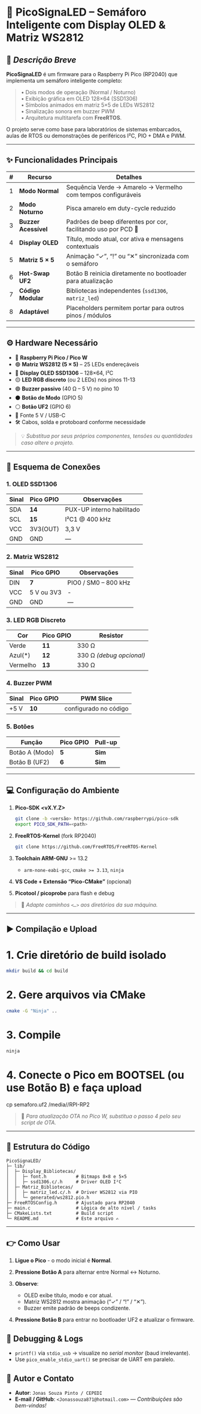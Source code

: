 # 🚦 **PicoSignaLED** – Semáforo Inteligente com Display OLED & Matriz WS2812

## 📘 *Descrição Breve*  
 **PicoSignaLED** é um firmware para o Raspberry Pi Pico (RP2040) que implementa um semáforo inteligente completo:  
> • Dois modos de operação (Normal / Noturno)  
> • Exibição gráfica em OLED 128×64 (SSD1306)  
> • Símbolos animados em matriz 5×5 de LEDs WS2812  
> • Sinalização sonora em buzzer PWM  
> • Arquitetura multitarefa com **FreeRTOS**.  

O projeto serve como base para laboratórios de sistemas embarcados, aulas de RTOS ou demonstrações de periféricos I²C, PIO + DMA e PWM.

---

## ✨ Funcionalidades Principais
| # | Recurso | Detalhes |
|---|---------|----------|
| 1 | **Modo Normal** | Sequência Verde → Amarelo → Vermelho com tempos configuráveis |
| 2 | **Modo Noturno** | Pisca amarelo em duty-cycle reduzido |
| 3 | **Buzzer Acessível** | Padrões de beep diferentes por cor, facilitando uso por PCD 🦮 |
| 4 | **Display OLED** | Título, modo atual, cor ativa e mensagens contextuais |
| 5 | **Matriz 5 × 5** | Animação “✓”, “!” ou “✕” sincronizada com o semáforo |
| 6 | **Hot-Swap UF2** | Botão B reinicia diretamente no bootloader para atualização |
| 7 | **Código Modular** | Bibliotecas independentes (`ssd1306`, `matriz_led`) |
| 8 | **Adaptável** | Placeholders permitem portar para outros pinos / módulos |

---

## ⚙️ Hardware Necessário
- 🔴 **Raspberry Pi Pico / Pico W**  
- 🟢 **Matriz WS2812 (5 × 5)** – 25 LEDs endereçáveis  
- 🔵 **Display OLED SSD1306** – 128×64, I²C  
- 🟡 **LED RGB discreto** (ou 2 LEDs) nos pinos 11-13  
- 🟣 **Buzzer passivo** (40 Ω – 5 V) no pino 10  
- ⚫ **Botão de Modo** (GPIO 5)  
- ⚪ **Botão UF2** (GPIO 6)  
- 🔌 Fonte 5 V / USB-C  
- 🛠️ Cabos, solda e protoboard conforme necessidade  

> 💡 *Substitua por seus próprios componentes, tensões ou quantidades caso altere o projeto.*

---

## 🔌 Esquema de Conexões

### 1. OLED SSD1306
| Sinal | Pico GPIO | Observações |
|-------|-----------|-------------|
| SDA   | **14**    | PUX-UP interno habilitado |
| SCL   | **15**    | I²C1 @ 400 kHz |
| VCC   | 3V3(OUT)  | 3,3 V |
| GND   | GND       | — |

### 2. Matriz WS2812
| Sinal | Pico GPIO | Observações |
|-------|-----------|-------------|
| DIN   | **7**     | PIO0 / SM0 – 800 kHz |
| VCC   | 5 V ou 3V3| - |
| GND   | GND       | — |

### 3. LED RGB Discreto
| Cor | Pico GPIO | Resistor |
|-----|-----------|----------|
| Verde   | **11** | 330 Ω |
| Azul(*) | **12** | 330 Ω *(debug opcional)* |
| Vermelho| **13** | 330 Ω |

### 4. Buzzer PWM
| Sinal | Pico GPIO | PWM Slice |
|-------|-----------|-----------|
| +5 V  | **10**    | configurado no código |

### 5. Botões
| Função          | Pico GPIO | Pull-up |
|-----------------|-----------|---------|
| Botão A (Modo)  | **5**     | **Sim** |
| Botão B (UF2)   | **6**     | **Sim** |

---

## 💻 Configuração do Ambiente
1. **Pico-SDK <vX.Y.Z>**  
   ```bash
   git clone -b <versão> https://github.com/raspberrypi/pico-sdk
   export PICO_SDK_PATH=<path>


2. **FreeRTOS-Kernel** (fork RP2040)

   ```bash
   git clone https://github.com/FreeRTOS/FreeRTOS-Kernel
   ```
3. **Toolchain ARM-GNU** >= 13.2

   * `arm-none-eabi-gcc`, `cmake >= 3.13`, `ninja`
4. **VS Code + Extensão “Pico-CMake”** (opcional)
5. **Picotool / picoprobe** para flash e debug

> 📝 *Adapte caminhos `<…>` aos diretórios da sua máquina.*

---

## ▶️ Compilação e Upload


# 1. Crie diretório de build isolado
```bash
mkdir build && cd build
 ```

# 2. Gere arquivos via CMake
```bash
cmake -G "Ninja" ..
 ```
# 3. Compile
```bash
ninja
 ```
# 4. Conecte o Pico em BOOTSEL (ou use Botão B) e faça upload
cp semaforo.uf2 /media/<username>/RPI-RP2


> 🔄 *Para atualização OTA no Pico W, substitua o passo 4 pelo seu script de OTA.*

---

## 📁 Estrutura do Código

```
PicoSignaLED/
├─ lib/
│  ├─ Display_Bibliotecas/
│  │  ├─ font.h           # Bitmaps 8×8 e 5×5
│  │  ├─ ssd1306.c/.h     # Driver OLED I²C
│  ├─ Matriz_Bibliotecas/
│  │  ├─ matriz_led.c/.h  # Driver WS2812 via PIO
│  │  └─ generated/ws2812.pio.h
├─ FreeRTOSConfig.h       # Ajustado para RP2040
├─ main.c                 # Lógica de alto nível / tasks
├─ CMakeLists.txt         # Build script
└─ README.md              # Este arquivo ✍️
```

---

## 👉 Como Usar

1. **Ligue o Pico** - o modo inicial é **Normal**.
2. **Pressione Botão A** para alternar entre Normal ↔ Noturno.
3. **Observe**:

   * OLED exibe título, modo e cor atual.
   * Matriz WS2812 mostra animação (“✓” / “!” / “✕”).
   * Buzzer emite padrão de beeps condizente.
4. **Pressione Botão B** para entrar no bootloader UF2 e atualizar o firmware.


## 🐛 Debugging & Logs

* `printf()` via `stdio_usb` → visualize no *serial monitor* (baud irrelevante).
* Use `pico_enable_stdio_uart()` se precisar de UART em paralelo.

## 👤 Autor e Contato

* **Autor**: `Jonas Souza Pinto / CEPEDI`
* **E-mail / GitHub**: `<Jonassouza871@hotmail.com>` — *Contribuições são bem-vindas!*
